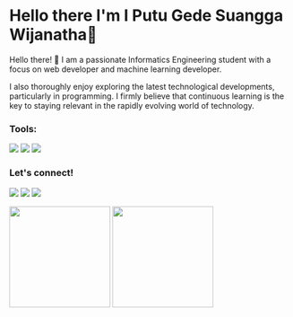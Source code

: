 # Hello there I'm I Putu Gede Suangga Wijanatha👋

Hello there! 👋 I am a passionate Informatics Engineering student with a focus on web developer and machine learning developer. 

I also thoroughly enjoy exploring the latest technological developments, particularly in programming. I firmly believe that continuous learning is the key to staying relevant in the rapidly evolving world of technology.

### Tools:
<p>
    <img src="https://img.shields.io/badge/React JS-blue?&logo=react" />
    <img src="https://img.shields.io/badge/Laravel-black?&logo=laravel" />
    <img src="https://img.shields.io/badge/Text%20Editor-Visual%20Studio%20Code-blue?&logo=visual%20studio%20code&logoColor=blue" />
</p>

### Let's connect!
<p>
    <a href="https://suanggawijanatha.vercel.app/" target="blank"><img src="https://img.shields.io/badge/Website-suanggawijanatha.vercel.app-blue?" /></a>
    <a href="https://github.com/suanggawija" target="blank"><img src="https://img.shields.io/badge/Suangga Wijanatha-30302f?style=flat&logo=github" /></a>
    <a href="https://www.linkedin.com/in/suangga-wijanatha" target="blank"><img src="https://img.shields.io/badge/Suangga Wijanatha-30302f?style=flat&logo=linkedin" /></a>
</p>

<p>
    <img src="https://github-readme-stats.vercel.app/api?username=suanggawija&hide=contribs,prs&show_icons=true&hide_border=true&title_color=000" height=180 />
    <img src="https://github-readme-stats.vercel.app/api/top-langs/?username=suanggawija&layout=compact" height=180 />
</p>

